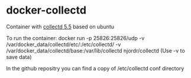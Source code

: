 # docker-collectd

Container with [collectd 5.5](https://collectd.org) based on ubuntu

To run the container: docker run -p 25826:25826/udp -v /var/docker_data/collectd/etc/:/etc/collectd/ -v /var/docker_data/collectd/base:/var/lib/collectd njordr/collectd (Use -v to save data)

In the github repositry you can find a copy of /etc/collectd conf directory

